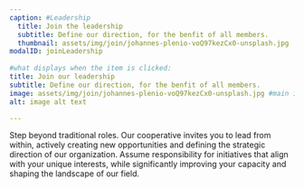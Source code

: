 ```yaml
---
caption: #Leadership
  title: Join the leadership
  subtitle: Define our direction, for the benfit of all members.
  thumbnail: assets/img/join/johannes-plenio-voQ97kezCx0-unsplash.jpg
modalID: joinLeadership
  
#what displays when the item is clicked:
title: Join our leadership
subtitle: Define our direction, for the benfit of all members.
image: assets/img/join/johannes-plenio-voQ97kezCx0-unsplash.jpg #main image, can be a link or a file in assets/img/portfolio
alt: image alt text

---
```

Step beyond traditional roles. Our cooperative invites you to lead from within, actively creating new opportunities and defining the strategic direction of our organization. Assume responsibility for initiatives that align with your unique interests, while significantly improving your capacity and shaping the landscape of our field.

